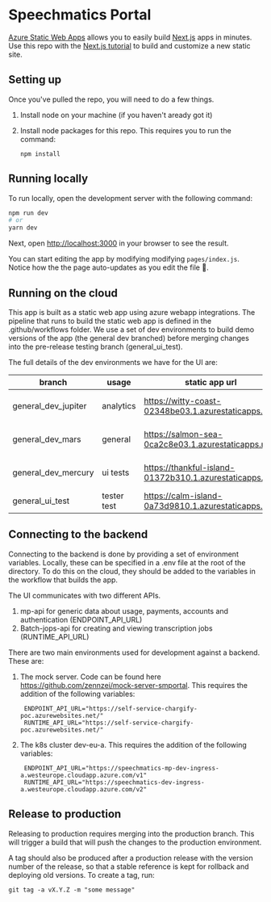 # Speechmatics Portal

[Azure Static Web Apps](https://docs.microsoft.com/azure/static-web-apps/overview) allows you to easily build [Next.js](https://nextjs.org/) apps in minutes. Use this repo with the [Next.js tutorial](https://docs.microsoft.com/azure/static-web-apps/deploy-nextjs) to build and customize a new static site.

## Setting up

Once you've pulled the repo, you will need to do a few things.

1. Install node on your machine (if you haven't aready got it)
2. Install node packages for this repo. This requires you to run the command:

    ```
    npm install
    ```

## Running locally

To run locally, open the development server with the following command:

```bash
npm run dev
# or
yarn dev
```

Next, open [http://localhost:3000](http://localhost:3000) in your browser to see the result.

You can start editing the app by modifying modifying `pages/index.js`. Notice how the the page auto-updates as you edit the file 🎉.

## Running on the cloud

This app is built as a static web app using azure webapp integrations. The pipeline that runs to build the static web app is defined in the .github/workflows folder. We use a set of dev environments to build demo versions of the app (the general dev branched) before merging changes into the pre-release testing branch (general_ui_test).

The full details of the dev environments we have for the UI are:

|branch              |usage       |static app url                                         |DNS url                                                |
|--------------------|------------|-------------------------------------------------------|-------------------------------------------------------|
|general_dev_jupiter |analytics   |https://witty-coast-02348be03.1.azurestaticapps.net/   |https://dev-jupiter-portal.ui-internal.speechmatics.com|
|general_dev_mars    |general     |https://salmon-sea-0ca2c8e03.1.azurestaticapps.net/    |https://dev-mars-portal.ui-internal.speechmatics.com   |
|general_dev_mercury |ui tests    |https://thankful-island-01372b310.1.azurestaticapps.net|https://dev-mercury-portal.ui-internal.speechmatics.com|
|general_ui_test     |tester test |https://calm-island-0a73d9810.1.azurestaticapps.net    |https://test-portal.ui-internal.speechmatics.com       |

## Connecting to the backend

Connecting to the backend is done by providing a set of environment variables. Locally, these can be specified in a .env file at the root of the directory. To do this on the cloud, they should be added to the variables in the workflow that builds the app.

The UI communicates with two different APIs.

1. mp-api for generic data about usage, payments, accounts and authentication (ENDPOINT_API_URL)
2. Batch-jops-api for creating and viewing transcription jobs (RUNTIME_API_URL)

There are two main environments used for development against a backend. These are:

1. The mock server. Code can be found here https://github.com/zennzei/mock-server-smportal. This requires the addition of the following variables:

   ```
    ENDPOINT_API_URL="https://self-service-chargify-poc.azurewebsites.net/"
    RUNTIME_API_URL="https://self-service-chargify-poc.azurewebsites.net/"
   ```
2. The k8s cluster dev-eu-a. This requires the addition of the following variables:

   ```
    ENDPOINT_API_URL="https://speechmatics-mp-dev-ingress-a.westeurope.cloudapp.azure.com/v1"
    RUNTIME_API_URL="https://speechmatics-dev-ingress-a.westeurope.cloudapp.azure.com/v2"
   ```

## Release to production

Releasing to production requires merging into the production branch. This will trigger a build that will push the changes to the production environment.

A tag should also be produced after a production release with the version number of the release, so that a stable reference is kept for rollback and deploying old versions. To create a tag, run:

```
git tag -a vX.Y.Z -m "some message"
```